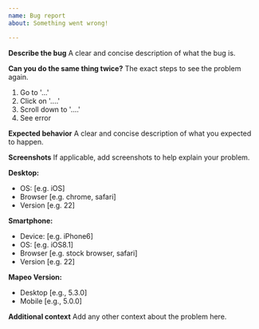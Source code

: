 ```yaml
---
name: Bug report
about: Something went wrong!

---
```


**Describe the bug**
A clear and concise description of what the bug is.

**Can you do the same thing twice?**
The exact steps to see the problem again.
1. Go to '...'
2. Click on '....'
3. Scroll down to '....'
4. See error

**Expected behavior**
A clear and concise description of what you expected to happen.

**Screenshots**
If applicable, add screenshots to help explain your problem.

**Desktop:**
 - OS: [e.g. iOS]
 - Browser [e.g. chrome, safari]
 - Version [e.g. 22]

**Smartphone:**
 - Device: [e.g. iPhone6]
 - OS: [e.g. iOS8.1]
 - Browser [e.g. stock browser, safari]
 - Version [e.g. 22]
 
**Mapeo Version:**
 - Desktop [e.g., 5.3.0]
 - Mobile [e.g., 5.0.0]
 
**Additional context**
Add any other context about the problem here.
